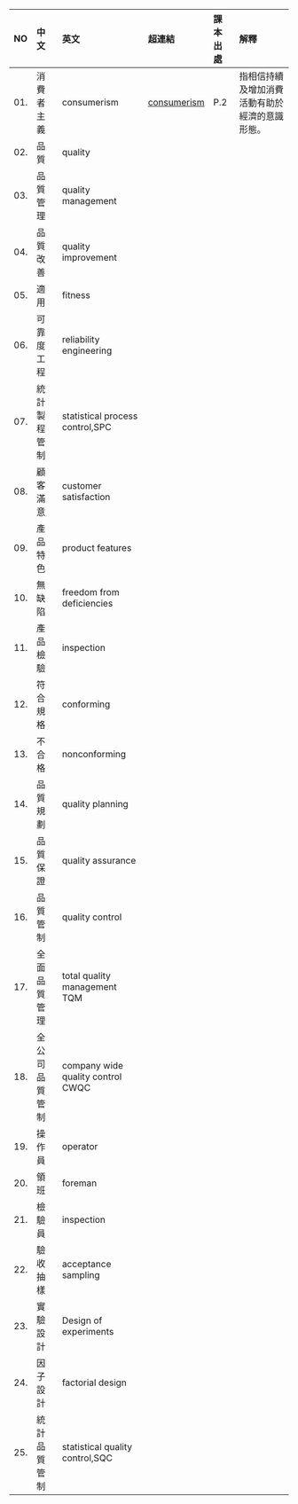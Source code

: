 NO | 中文 | 英文 | 超連結 | 課本出處 | 解釋
:- | :- | :- | :- | :- | :-
| 01. | 消費者主義 | consumerism  | [consumerism](https://zh.wikipedia.org/wiki/%E6%B6%88%E8%B2%BB%E4%B8%BB%E7%BE%A9) | P.2 |  指相信持續及增加消費活動有助於經濟的意識形態。
| 02. | 品質 |  quality  |  |  | 
| 03. | 品質管理 |  quality management  |  |  | 
| 04. | 品質改善 |  quality improvement  |  |  | 
| 05. | 適用 |  fitness  |  |  | 
| 06. | 可靠度工程 |  reliability engineering  |  |  | 
| 07. | 統計製程管制 |  statistical process control,SPC  |  |  | 
| 08. | 顧客滿意 |  customer satisfaction  |  |  | 
| 09. | 產品特色 |  product features  |  |  | 
| 10. | 無缺陷 |  freedom from deficiencies  |  |  | 
| 11. | 產品檢驗 |  inspection  |  |  | 
| 12. | 符合規格 |  conforming  |  |  | 
| 13. | 不合格 |  nonconforming  |  |  | 
| 14. | 品質規劃 |  quality planning  |  |  | 
| 15. | 品質保證 |  quality assurance  |  |  | 
| 16. | 品質管制 |  quality control  |  |  | 
| 17. | 全面品質管理 |  total quality management TQM  |  |  | 
| 18. | 全公司品質管制 |  company wide quality control CWQC  |  |  | 
| 19. | 操作員 |  operator  |  |  | 
| 20. | 領班 |  foreman  |  |  | 
| 21. | 檢驗員 |  inspection  |  |  | 
| 22. | 驗收抽樣 |  acceptance sampling  |  |  | 
| 23. | 實驗設計 |  Design of experiments  |  |  | 
| 24. | 因子設計 |  factorial design  |  |  | 
| 25. | 統計品質管制 |  statistical quality control,SQC  |  |  | 
